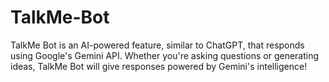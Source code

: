 # TalkMe-Bot
TalkMe Bot is an AI-powered feature, similar to ChatGPT, that responds using Google's Gemini API. Whether you're asking questions or generating ideas, TalkMe Bot will give responses powered by Gemini's intelligence!
